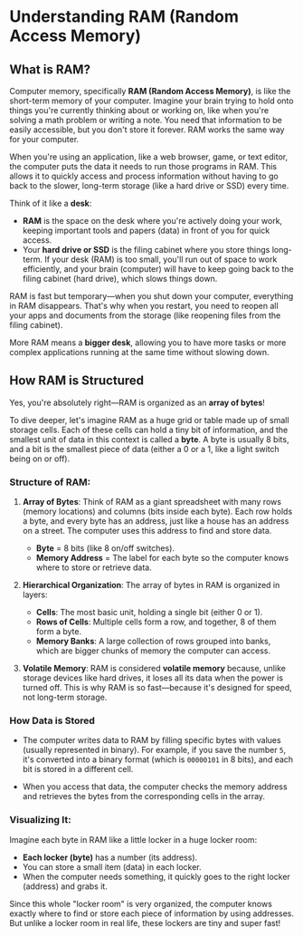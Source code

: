 # Understanding RAM (Random Access Memory)

## What is RAM?

Computer memory, specifically **RAM (Random Access Memory)**, is like the short-term memory of your computer. Imagine your brain trying to hold onto things you're currently thinking about or working on, like when you're solving a math problem or writing a note. You need that information to be easily accessible, but you don't store it forever. RAM works the same way for your computer.

When you're using an application, like a web browser, game, or text editor, the computer puts the data it needs to run those programs in RAM. This allows it to quickly access and process information without having to go back to the slower, long-term storage (like a hard drive or SSD) every time.

Think of it like a **desk**:

- **RAM** is the space on the desk where you're actively doing your work, keeping important tools and papers (data) in front of you for quick access.
- Your **hard drive or SSD** is the filing cabinet where you store things long-term. If your desk (RAM) is too small, you'll run out of space to work efficiently, and your brain (computer) will have to keep going back to the filing cabinet (hard drive), which slows things down.

RAM is fast but temporary—when you shut down your computer, everything in RAM disappears. That's why when you restart, you need to reopen all your apps and documents from the storage (like reopening files from the filing cabinet).

More RAM means a **bigger desk**, allowing you to have more tasks or more complex applications running at the same time without slowing down.

## How RAM is Structured

Yes, you're absolutely right—RAM is organized as an **array of bytes**!

To dive deeper, let's imagine RAM as a huge grid or table made up of small storage cells. Each of these cells can hold a tiny bit of information, and the smallest unit of data in this context is called a **byte**. A byte is usually 8 bits, and a bit is the smallest piece of data (either a 0 or a 1, like a light switch being on or off).

### Structure of RAM:
1. **Array of Bytes**: Think of RAM as a giant spreadsheet with many rows (memory locations) and columns (bits inside each byte). Each row holds a byte, and every byte has an address, just like a house has an address on a street. The computer uses this address to find and store data.

    - **Byte** = 8 bits (like 8 on/off switches).
    - **Memory Address** = The label for each byte so the computer knows where to store or retrieve data.

2. **Hierarchical Organization**: The array of bytes in RAM is organized in layers:
    - **Cells**: The most basic unit, holding a single bit (either 0 or 1).
    - **Rows of Cells**: Multiple cells form a row, and together, 8 of them form a byte.
    - **Memory Banks**: A large collection of rows grouped into banks, which are bigger chunks of memory the computer can access.

3. **Volatile Memory**: RAM is considered **volatile memory** because, unlike storage devices like hard drives, it loses all its data when the power is turned off. This is why RAM is so fast—because it's designed for speed, not long-term storage.

### How Data is Stored

- The computer writes data to RAM by filling specific bytes with values (usually represented in binary). For example, if you save the number `5`, it's converted into a binary format (which is `00000101` in 8 bits), and each bit is stored in a different cell.

- When you access that data, the computer checks the memory address and retrieves the bytes from the corresponding cells in the array.

### Visualizing It:

Imagine each byte in RAM like a little locker in a huge locker room:

- **Each locker (byte)** has a number (its address).
- You can store a small item (data) in each locker.
- When the computer needs something, it quickly goes to the right locker (address) and grabs it.

Since this whole "locker room" is very organized, the computer knows exactly where to find or store each piece of information by using addresses. But unlike a locker room in real life, these lockers are tiny and super fast!


